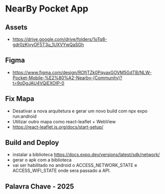 # NearBy Pocket App

## Assets
- https://drive.google.com/drive/folders/1oTq8-gdr0zKjvyOF5T3u_1UXVYwQaSGh

## Figma
- https://www.figma.com/design/ROfjTZk0PqvaxGOVM5GdTB/NLW-Pocket-Mobile-%E2%80%A2-Nearby-(Community)?t=9oDgJAU4VQiEXOIP-0

## Fix Mapa

- Desativar a nova arquitetura e gerar um novo build com npx expo run:android
- Utilizar outro mapa como react-leaflet + WebView
- https://react-leaflet.js.org/docs/start-setup/

## Build and Deploy
- instalar a biblioteca https://docs.expo.dev/versions/latest/sdk/network/ 
- gerar o apk com a biblioteca
- vai ser habilitado no android o ACCESS_NETWORK_STATE e ACCESS_WIFI_STATE onde sera passado a API.

## Palavra Chave - 2025